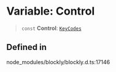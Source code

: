 # Variable: Control

> `const` **Control**: [`KeyCodes`](../../../../../utils/type-aliases/KeyCodes.md)

## Defined in

node_modules/blockly/blockly.d.ts:17146
